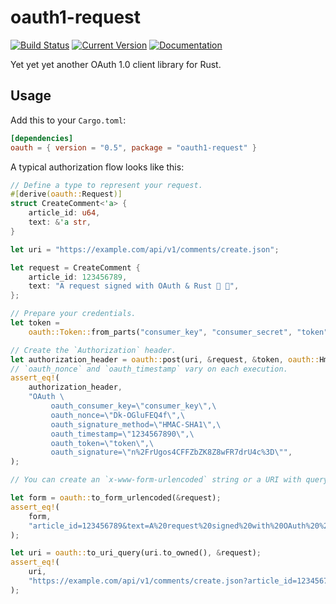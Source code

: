 # oauth1-request

[![Build Status](https://github.com/tesaguri/oauth1-request-rs/workflows/CI/badge.svg)](https://github.com/tesaguri/oauth1-request-rs/actions)
[![Current Version](https://img.shields.io/crates/v/oauth1-request.svg)](https://crates.io/crates/oauth1-request)
[![Documentation](https://docs.rs/oauth1-request/badge.svg)](https://docs.rs/oauth1-request/)

Yet yet yet another OAuth 1.0 client library for Rust.

## Usage

Add this to your `Cargo.toml`:

```toml
[dependencies]
oauth = { version = "0.5", package = "oauth1-request" }
```

A typical authorization flow looks like this:

```rust
// Define a type to represent your request.
#[derive(oauth::Request)]
struct CreateComment<'a> {
    article_id: u64,
    text: &'a str,
}

let uri = "https://example.com/api/v1/comments/create.json";

let request = CreateComment {
    article_id: 123456789,
    text: "A request signed with OAuth & Rust 🦀 🔏",
};

// Prepare your credentials.
let token =
    oauth::Token::from_parts("consumer_key", "consumer_secret", "token", "token_secret");

// Create the `Authorization` header.
let authorization_header = oauth::post(uri, &request, &token, oauth::HmacSha1);
// `oauth_nonce` and `oauth_timestamp` vary on each execution.
assert_eq!(
    authorization_header,
    "OAuth \
         oauth_consumer_key=\"consumer_key\",\
         oauth_nonce=\"Dk-OGluFEQ4f\",\
         oauth_signature_method=\"HMAC-SHA1\",\
         oauth_timestamp=\"1234567890\",\
         oauth_token=\"token\",\
         oauth_signature=\"n%2FrUgos4CFFZbZK8Z8wFR7drU4c%3D\"",
);

// You can create an `x-www-form-urlencoded` string or a URI with query pairs from the request.

let form = oauth::to_form_urlencoded(&request);
assert_eq!(
    form,
    "article_id=123456789&text=A%20request%20signed%20with%20OAuth%20%26%20Rust%20%F0%9F%A6%80%20%F0%9F%94%8F",
);

let uri = oauth::to_uri_query(uri.to_owned(), &request);
assert_eq!(
    uri,
    "https://example.com/api/v1/comments/create.json?article_id=123456789&text=A%20request%20signed%20with%20OAuth%20%26%20Rust%20%F0%9F%A6%80%20%F0%9F%94%8F",
);
```
